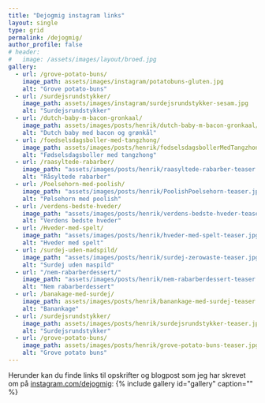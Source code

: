 ```yaml
---
title: "Dejogmig instagram links"
layout: single
type: grid
permalink: /dejogmig/
author_profile: false
# header:
#   image: /assets/images/layout/broed.jpg
gallery: 
  - url: /grove-potato-buns/
    image_path: assets/images/instagram/potatobuns-gluten.jpg
    alt: "Grove potato-buns"
  - url: /surdejsrundstykker/
    image_path: assets/images/instagram/surdejsrundstykker-sesam.jpg
    alt: "Surdejsrundstykker"
  - url: /dutch-baby-m-bacon-gronkaal/
    image_path: assets/images/posts/henrik/dutch-baby-m-bacon-gronkaal/dutch-baby-m-bacon-gronkaal-teaser.jpg
    alt: "Dutch baby med bacon og grønkål"
  - url: /foedselsdagsboller-med-tangzhong/
    image_path: assets/images/posts/henrik/fodselsdagsbollerMedTangzhong-teaser.jpg
    alt: "Fødselsdagsboller med tangzhong"
  - url: /raasyltede-rabarber/
    image_path: "assets/images/posts/henrik/raasyltede-rabarber-teaser.jpg"
    alt: "Råsyltede rabarber" 
  - url: /Poelsehorn-med-poolish/ 
    image_path: "assets/images/posts/henrik/PoolishPoelsehorn-teaser.jpg"
    alt: "Pølsehorn med poolish" 
  - url: /verdens-bedste-hveder/
    image_path: "assets/images/posts/henrik/verdens-bedste-hveder-teaser.jpg"
    alt: "Verdens bedste hveder"
  - url: /Hveder-med-spelt/
    image_path: "assets/images/posts/henrik/hveder-med-spelt-teaser.jpg"
    alt: "Hveder med spelt"
  - url: /surdej-uden-madspild/
    image_path: "assets/images/posts/henrik/surdej-zerowaste-teaser.jpg"
    alt: "Surdej uden maspild"
  - url: "/nem-rabarberdessert/"
    image_path: "assets/images/posts/henrik/nem-rabarberdessert-teaser.jpg"
    alt: "Nem rabarberdessert"
  - url: /banakage-med-surdej/
    image_path: assets/images/posts/henrik/banankage-med-surdej-teaser.jpg
    alt: "Banankage"
  - url: /surdejsrundstykker/
    image_path: assets/images/posts/henrik/surdejsrundstykker-teaser.jpg
    alt: "Surdejsrundstykker" 
  - url: /grove-potato-buns/
    image_path: assets/images/posts/henrik/grove-potato-buns-teaser.jpg
    alt: "Grove potato buns"
---
```

Herunder kan du finde links til opskrifter og blogpost som jeg har skrevet om på [instagram.com/dejogmig](https://instagram.com/dejogmig): 
{% include gallery id="gallery"  caption="" %}
